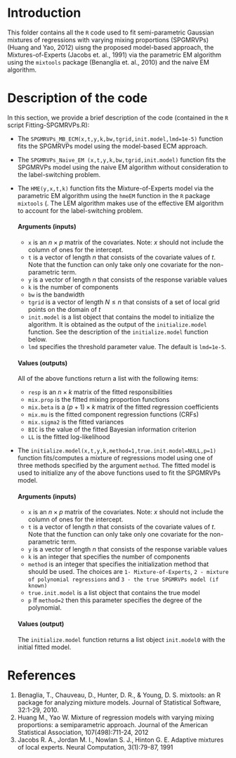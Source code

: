 # Introduction
This folder contains all the ```R``` code used to fit semi-parametric Gaussian mixtures of regressions with varying mixing proportions (SPGMRVPs) (Huang and Yao, 2012) uisng the proposed model-based approach, the Mixtures-of-Experts (Jacobs et. al., 1991) via the parametric EM algorithm using the ```mixtools``` package (Benanglia et. al., 2010) and the naive EM algorithm.

# Description of the code
In this section, we provide a brief description of the code (contained in the ```R``` script Fitting-SPGMRVPs.R):
* The ```SPGMRVPs_MB_ECM(x,t,y,k,bw,tgrid,init.model,lmd=1e-5)``` function fits the SPGMRVPs model using the model-based ECM approach.
* The ```SPGMRVPs_Naive_EM (x,t,y,k,bw,tgrid,init.model)``` function fits the SPGMRVPs model using the naive EM algorithm without consideration to the label-switching problem.
* The ```HME(y,x,t,k)``` function fits the Mixture-of-Experts model via the parametric EM algorithm using the ```hmeEM``` function in the ```R``` package ```mixtools``` (. The LEM algorithm makes use of the effective EM algorithm to account for the label-switching problem.

  #### Arguments (inputs)
  + ```x``` is an $n\times p$ matrix of the covariates. Note: $x$ should not include the column of ones for the intercept.
  + ```t``` is a vector of length $n$ that consists of the covariate values of $t$. Note that the function can only take only one covariate for the non-parametric term.
  + ```y``` is a vector of length $n$ that consists of the response variable values
  + ```k``` is the number of components
  + ```bw``` is the bandwidth 
  + ```tgrid``` is a vector of length $N\leq n$ that consists of a set of local grid points on the domain of $t$
  + ```init.model``` is a list object that contains the model to initialize the algorithm. It is obtained as the output of the ```initialize.model``` function. See the description of the ```initialize.model``` function below.
  + ```lmd``` specifies the threshold parameter value. The default is ```lmd=1e-5```.
    
  #### Values (outputs)
  All of the above functions return a list with the following items:
  + ```resp``` is an $n\times k$ matrix of the fitted responsibilities
  + ```mix.prop``` is the fitted mixing proportion functions
  + ```mix.beta``` is a $(p+1)\times k$ matrix of the fitted regression coefficients
  + ```mix.mu``` is the fitted component regression functions (CRFs)
  + ```mix.sigma2``` is the fitted variances
  + ```BIC``` is the value of the fitted Bayesian information criterion
  + ```LL``` is the fitted log-likelihood
* The ```initialize.model(x,t,y,k,method=1,true.init.model=NULL,p=1)``` function fits/computes a mixture of regressions model using one of three methods specified by the argument ```method```. The fitted model is used to initialize any of the above functions used to fit the SPGMRVPs model.
    #### Arguments (inputs)
  + ```x``` is an $n\times p$ matrix of the covariates. Note: $x$ should not include the column of ones for the intercept.
  + ```t``` is a vector of length $n$ that consists of the covariate values of $t$. Note that the function can only take only one covariate for the non-parametric term.
  + ```y``` is a vector of length $n$ that consists of the response variable values
  + ```k``` is an integer that specifies the number of components
  + ```method``` is an integer that specifies the initialization method that should be used. The choices are ```1- Mixture-of-Experts```, ```2 - mixture of polynomial regressions``` and ```3 - the true SPGMRVPs model (if known)```
  + ```true.init.model``` is a list object that contains the true model
  + ```p``` If ```method=2``` then this parameter specifies the degree of the polynomial.    
  #### Values (output)
  The ```initialize.model``` function returns a list object ```init.model0``` with the initial fitted model.
# References
1. Benaglia, T., Chauveau, D., Hunter, D. R., & Young, D. S. mixtools: an R package for analyzing mixture models. Journal of Statistical Software, 32:1-29, 2010.
2. Huang M., Yao W. Mixture of regression models with varying mixing proportions: a semiparametric approach. Journal of the American Statistical Association, 107(498):711-24, 2012 
3. Jacobs R. A., Jordan M. I., Nowlan S. J., Hinton G. E. Adaptive mixtures of local experts. Neural Computation, 3(1):79-87, 1991
